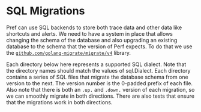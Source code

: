 # SQL Migrations

Pref can use SQL backends to store both trace data and other data like shortcuts
and alerts. We need to have a system in place that allows changing the schema of
the database and also upgrading an existing database to the schema that the
version of Perf expects. To do that we use the
[`github.com/golang-migrate/migrate/v4`](https://pkg.go.dev/github.com/golang-migrate/migrate/v4?tab=overview)
library.

Each directory below here represents a supported SQL dialect. Note that the
directory names should match the values of sql.Dialect. Each directory contains
a series of SQL files that migrate the database schema from one version to the
next. The version number is the 0-padded prefix of each file. Also note that
there is both an `.up.` and `.down.` version of each migration, so we can
smoothly migrate in both directions. There are also tests that ensure that the
migrations work in both directions.